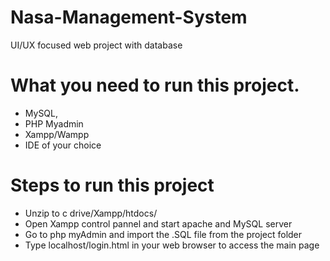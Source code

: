 # Nasa-Management-System
UI/UX focused web project with database 
# What you need to run this project.
- MySQL,
- PHP Myadmin
- Xampp/Wampp
- IDE of your choice
# Steps to run this project
- Unzip to c drive/Xampp/htdocs/
- Open Xampp control pannel and start apache and MySQL server
- Go to php myAdmin and import the .SQL file from the project folder
- Type localhost/login.html in your web browser to access the main page
